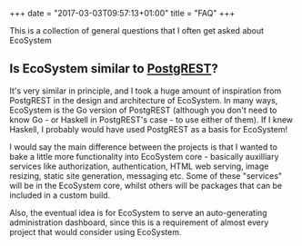 +++
date = "2017-03-03T09:57:13+01:00"
title = "FAQ"
+++

This is a collection of general questions that I often get asked about EcoSystem

## Is EcoSystem similar to [PostgREST](http://postgrest.com)?

It's very similar in principle, and I took a huge amount of inspiration from PostgREST in the design and architecture of EcoSystem.  In many ways, EcoSystem is the Go version of PostgREST (although you don't need to know Go - or Haskell in PostgREST's case - to use either of them).  If I knew Haskell, I probably would have used PostgREST as a basis for EcoSystem!  

I would say the main difference between the projects is that I wanted to bake a little more functionality into EcoSystem core - basically auxilliary services like authorization, authentication, HTML web serving, image resizing, static site generation, messaging etc.  Some of these "services" will be in the EcoSystem core, whilst others will be packages that can be included in a custom build.

Also, the eventual idea is for EcoSystem to serve an auto-generating administration dashboard, since this is a requirement of almost every project that would consider using EcoSystem.